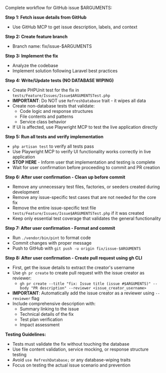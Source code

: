 Complete workflow for GitHub issue $ARGUMENTS:

**Step 1: Fetch issue details from GitHub**
- Use GitHub MCP to get issue description, labels, and context

**Step 2: Create feature branch**  
- Branch name: fix/issue-$ARGUMENTS

**Step 3: Implement the fix**
- Analyze the codebase
- Implement solution following Laravel best practices

**Step 4: Write/Update tests (NO DATABASE WIPING)**
- Create PHPUnit test for the fix in `tests/Feature/Issues/Issue$ARGUMENTSTest.php`
- **IMPORTANT**: Do NOT use `RefreshDatabase` trait - it wipes all data
- Create non-database tests that validate:
  - Code logic and response structures
  - File contents and patterns
  - Service class behavior
- If UI is affected, use Playwright MCP to test the live application directly

**Step 5: Run all tests and verify implementation**
- `php artisan test` to verify all tests pass
- Use Playwright MCP to verify UI functionality works correctly in live application
- **STOP HERE** - Inform user that implementation and testing is complete
- Wait for user confirmation before proceeding to commit and PR creation

**Step 6: After user confirmation - Clean up before commit**
- Remove any unnecessary test files, factories, or seeders created during development
- Remove any issue-specific test cases that are not needed for the core fix
- Remove the entire issue-specific test file `tests/Feature/Issues/Issue$ARGUMENTSTest.php` if it was created
- Keep only essential test coverage that validates the general functionality

**Step 7: After user confirmation - Format and commit**
- Run `./vendor/bin/pint` to format code
- Commit changes with proper message
- Push to GitHub with `git push -u origin fix/issue-$ARGUMENTS`

**Step 8: After user confirmation - Create pull request using gh CLI**
- First, get the issue details to extract the creator's username
- Use `gh pr create` to create pull request with the issue creator as reviewer:
  - `gh pr create --title "fix: Issue title (issue #$ARGUMENTS)" --body "PR description" --reviewer <issue_creator_username>`
- **IMPORTANT**: Automatically add the issue creator as a reviewer using `--reviewer` flag
- Include comprehensive description with:
  - Summary linking to the issue
  - Technical details of the fix
  - Test plan verification
  - Impact assessment

**Testing Guidelines:**
- Tests must validate the fix without touching the database
- Use file content validation, service mocking, or response structure testing
- Avoid `use RefreshDatabase;` or any database-wiping traits
- Focus on testing the actual issue scenario and prevention
